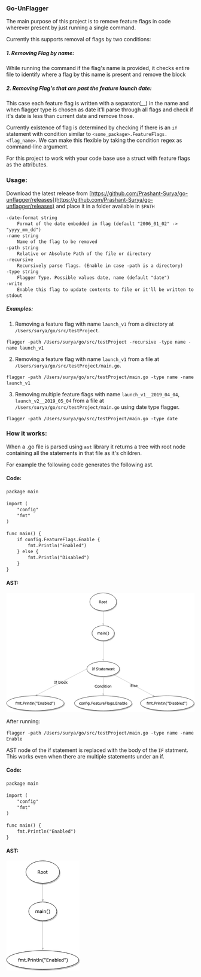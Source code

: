 ### Go-UnFlagger

The main purpose of this project is to remove feature flags in code wherever present by just running a single command.

Currently this supports removal of flags by two conditions:

##### 1. Removing Flag by name:

While running the command if the flag's name is provided, it checks entire file to identify where a flag by this name is present and remove the block

##### 2. Removing Flag's that are past the feature launch date:

This case each feature flag is written with a separator(__) in the name and when flagger type is chosen as date it'll parse through all flags and check if it's date is less than current date and remove those.

Currently existence of flag is determined by checking if there is an `if` statement with condition similar to `<some_package>.FeatureFlags.<flag_name>`. We can make this flexible by taking the condition regex as command-line argument. 

For this project to work with your code base use a struct with feature flags as the attributes.

### Usage:

Download the latest release from [https://github.com/Prashant-Surya/go-unflagger/releases](https://github.com/Prashant-Surya/go-unflagger/releases) and place it in a folder available in `$PATH`

```
-date-format string
	Format of the date embedded in flag (default "2006_01_02" -> "yyyy_mm_dd")
-name string
	Name of the flag to be removed
-path string
	Relative or Absolute Path of the file or directory
-recursive
	Recursively parse flags. (Enable in case -path is a directory)
-type string
	Flagger Type. Possible values date, name (default "date")
-write
	Enable this flag to update contents to file or it'll be written to stdout
```	

##### Examples:

1. Removing a feature flag with name `launch_v1` from a directory at `/Users/surya/go/src/testProject`.
```
flagger -path /Users/surya/go/src/testProject -recursive -type name -name launch_v1
```

2.  Removing a feature flag with name `launch_v1` from a file at `/Users/surya/go/src/testProject/main.go`.
```
flagger -path /Users/surya/go/src/testProject/main.go -type name -name launch_v1
```

3. Removing multiple feature flags with name `launch_v1__2019_04_04`, `launch_v2__2019_05_04` from a file at `/Users/surya/go/src/testProject/main.go` using date type flagger.
```
flagger -path /Users/surya/go/src/testProject/main.go -type date
```


### How it works:

When a .go file is parsed using `ast` library it returns a tree with root node containing all the statements in that file as it's children.

For example the following code generates the following ast.

#### Code: 
```
package main

import (
	"config"
	"fmt"
)	

func main() {
	if config.FeatureFlags.Enable {
		fmt.Println("Enabled")
	} else {
		fmt.Println("Disabled")
	}
}
```

#### AST: 

![pre](https://github.com/Prashant-Surya/go-unflagger/blob/master/resources/ast1.png)

After running:

```
flagger -path /Users/surya/go/src/testProject/main.go -type name -name Enable
```

AST node of the if statement is replaced with the body of the `IF` statment. This works even when there are multiple statements under an if.


#### Code:
```
package main

import (
	"config"
	"fmt"
)

func main() {
	fmt.Println("Enabled")
}
```

#### AST:

![post](https://github.com/Prashant-Surya/go-unflagger/blob/master/resources/ast2.png)
